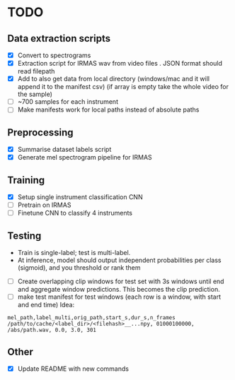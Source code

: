 # TODO

## Data extraction scripts

- [x] Convert to spectrograms
- [x] Extraction script for IRMAS wav from video files . JSON format should read filepath
- [x] Add to also get data from local directory (windows/mac and it will append it to the manifest csv) (if array is empty take the whole video for the sample)
- [ ] ~700 samples for each instrument
- [ ] Make manifests work for local paths instead of absolute paths

## Preprocessing

- [x] Summarise dataset labels script
- [x] Generate mel spectrogram pipeline for IRMAS 

## Training

- [x] Setup single instrument classification CNN
- [ ] Pretrain on IRMAS
- [ ] Finetune CNN to classify 4 instruments

## Testing

- Train is single-label; test is multi-label.
- At inference,  model should output independent probabilities per class (sigmoid), and you threshold or rank them
- [ ] Create overlapping clip windows for test set with 3s windows until end and aggregate window predictions. This becomes the clip prediction.
- [ ] make test manifest for test windows (each row is a window, with start and end time)
Idea:
```
mel_path,label_multi,orig_path,start_s,dur_s,n_frames
/path/to/cache/<label_dir>/<filehash>__...npy, 01000100000, /abs/path.wav, 0.0, 3.0, 301
```

## Other

- [x] Update README with new commands
